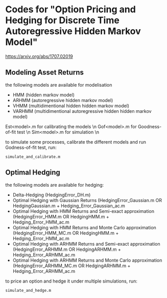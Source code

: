 # Codes for "Option Pricing and Hedging for Discrete Time Autoregressive Hidden Markov Model"
https://arxiv.org/abs/1707.02019

## Modeling Asset Returns 

the following models are available for modelisation
* HMM (hidden markov model)
* ARHMM (autoregressive hidden markov model)
* VHMM (multidimentional hidden hidden markov model)
* VARHMM (multidimentional autoregressive hidden hidden markov model)

Est\<model\>.m for calibrating the models \n
Gof\<model\>.m for Goodness-of-fit test \n
Sim\<model\>.m for simulation \n


to simulate some processes, calibrate the different models and run Godness-of-fit test, run:
```
simulate_and_calibrate.m
```

## Optimal Hedging

the following models are available for hedging:
* Delta-Hedging (HedgingError_DH.m) 
* Optimal Hedging with Gaussian Returns (HedgingError_Gaussian.m OR HedgingGaussian.m + Hedging_Error_Gaussian_ac.m 
* Optimal Hedging with HMM Returns and Semi-exact approximation (HedgingError_HMM.m OR HedgingHMM.m + Hedging_Error_HMM_ac.m 
* Optimal Hedging with HMM Returns and Monte Carlo approximation (HedgingError_HMM_MC.m OR HedgingHMM.m + Hedging_Error_HMM_ac.m 
* Optimal Hedging with ARHMM Returns and Semi-exact approximation (HedgingError_ARHMM.m OR HedgingARHMM.m + Hedging_Error_ARHMM_ac.m 
* Optimal Hedging with ARHMM Returns and Monte Carlo approximation (HedgingError_ARHMM_MC.m OR HedgingARHMM.m + Hedging_Error_ARHMM_ac.m 


to price an option and hedge it under multiple simulations, run:
```
simulate_and_hedge.m
```






